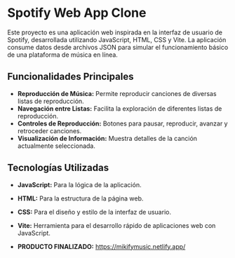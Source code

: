 # Spotify Web App Clone

Este proyecto es una aplicación web inspirada en la interfaz de usuario de Spotify, desarrollada utilizando JavaScript, HTML, CSS y Vite. La aplicación consume datos desde archivos JSON para simular el funcionamiento básico de una plataforma de música en línea.

## Funcionalidades Principales

- **Reproducción de Música:** Permite reproducir canciones de diversas listas de reproducción.
- **Navegación entre Listas:** Facilita la exploración de diferentes listas de reproducción.
- **Controles de Reproducción:** Botones para pausar, reproducir, avanzar y retroceder canciones.
- **Visualización de Información:** Muestra detalles de la canción actualmente seleccionada.

## Tecnologías Utilizadas

- **JavaScript:** Para la lógica de la aplicación.
- **HTML:** Para la estructura de la página web.
- **CSS:** Para el diseño y estilo de la interfaz de usuario.
- **Vite:** Herramienta para el desarrollo rápido de aplicaciones web con JavaScript.

- **PRODUCTO FINALIZADO:** https://mikifymusic.netlify.app/